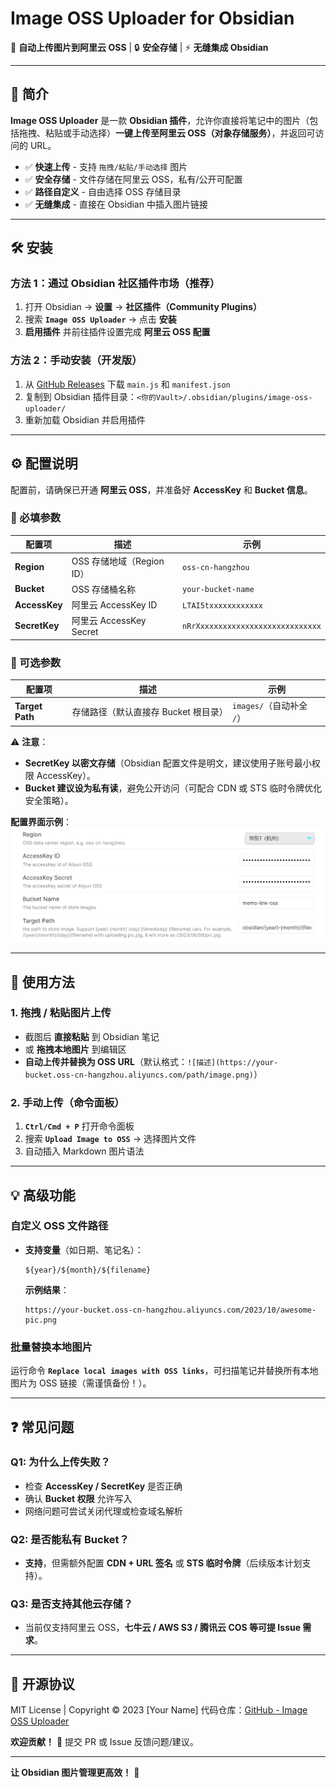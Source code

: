 # **Image OSS Uploader for Obsidian**
🚀 **自动上传图片到阿里云 OSS** | 🔒 **安全存储** | ⚡ **无缝集成 Obsidian**

---

## **📖 简介**
**Image OSS Uploader** 是一款 **Obsidian 插件**，允许你直接将笔记中的图片（包括拖拽、粘贴或手动选择）**一键上传至阿里云 OSS（对象存储服务）**，并返回可访问的 URL。

- ✅ **快速上传** - 支持 `拖拽/粘贴/手动选择` 图片
- ✅ **安全存储** - 文件存储在阿里云 OSS，私有/公开可配置
- ✅ **路径自定义** - 自由选择 OSS 存储目录
- ✅ **无缝集成** - 直接在 Obsidian 中插入图片链接

---

## **🛠 安装**
### **方法 1：通过 Obsidian 社区插件市场（推荐）**
1. 打开 Obsidian → **设置** → **社区插件（Community Plugins）**
2. 搜索 **`Image OSS Uploader`** → 点击 **安装**
3. **启用插件** 并前往插件设置完成 **阿里云 OSS 配置**

### **方法 2：手动安装（开发版）**
1. 从 [GitHub Releases](https://github.com/renzhsh/image-oss-uploader/releases) 下载 `main.js` 和 `manifest.json`
2. 复制到 Obsidian 插件目录：`<你的Vault>/.obsidian/plugins/image-oss-uploader/`
3. 重新加载 Obsidian 并启用插件

---

## **⚙️ 配置说明**
配置前，请确保已开通 **阿里云 OSS**，并准备好 **AccessKey** 和 **Bucket 信息**。

### **🔑 必填参数**
| 配置项 | 描述 | 示例 |
|--------|------|------|
| **Region** | OSS 存储地域（Region ID） | `oss-cn-hangzhou` |
| **Bucket** | OSS 存储桶名称 | `your-bucket-name` |
| **AccessKey** | 阿里云 AccessKey ID | `LTAI5txxxxxxxxxxxx` |
| **SecretKey** | 阿里云 AccessKey Secret | `nRrXxxxxxxxxxxxxxxxxxxxxxxxxxxx` |

### **📁 可选参数**
| 配置项 | 描述 | 示例 |
|--------|------|------|
| **Target Path** | 存储路径（默认直接存 Bucket 根目录） | `images/`（自动补全 `/`） |

⚠ **注意**：
- **SecretKey 以密文存储**（Obsidian 配置文件是明文，建议使用子账号最小权限 AccessKey）。
- **Bucket 建议设为私有读**，避免公开访问（可配合 CDN 或 STS 临时令牌优化安全策略）。

**配置界面示例**：
![Plugin Settings Screenshot](./docs/screenshot_2025-05-10_05-35-03.png)

---

## **🚀 使用方法**
### **1. 拖拽 / 粘贴图片上传**
- 截图后 **直接粘贴** 到 Obsidian 笔记
- 或 **拖拽本地图片** 到编辑区
- **自动上传并替换为 OSS URL**（默认格式：`![描述](https://your-bucket.oss-cn-hangzhou.aliyuncs.com/path/image.png)`）

### **2. 手动上传（命令面板）**
1. **`Ctrl/Cmd + P`** 打开命令面板
2. 搜索 **`Upload Image to OSS`** → 选择图片文件
3. 自动插入 Markdown 图片语法

---

## **💡 高级功能**
### **自定义 OSS 文件路径**
- **支持变量**（如日期、笔记名）：
  ```plaintext
  ${year}/${month}/${filename}
  ```
  **示例结果**：
  ```
  https://your-bucket.oss-cn-hangzhou.aliyuncs.com/2023/10/awesome-pic.png
  ```

### **批量替换本地图片**
运行命令 **`Replace local images with OSS links`**，可扫描笔记并替换所有本地图片为 OSS 链接（需谨慎备份！）。

---

## **❓ 常见问题**
### **Q1: 为什么上传失败？**
- 检查 **AccessKey / SecretKey** 是否正确
- 确认 **Bucket 权限** 允许写入
- 网络问题可尝试关闭代理或检查域名解析

### **Q2: 是否能私有 Bucket？**
- **支持**，但需额外配置 **CDN + URL 签名** 或 **STS 临时令牌**（后续版本计划支持）。

### **Q3: 是否支持其他云存储？**
- 当前仅支持阿里云 OSS，**七牛云 / AWS S3 / 腾讯云 COS 等可提 Issue 需求**。

---

## **📜 开源协议**
MIT License | Copyright © 2023 [Your Name]
代码仓库：[GitHub - Image OSS Uploader](https://github.com/renzhsh/image-oss-uploader)

**欢迎贡献！** 🌟 提交 PR 或 Issue 反馈问题/建议。

---
**让 Obsidian 图片管理更高效！** 🎉